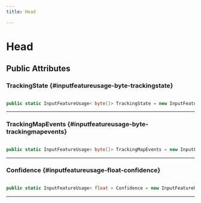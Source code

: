 ```yaml
---
title: Head

---
```


# Head










## Public Attributes

### TrackingState {#inputfeatureusage-byte-trackingstate}

```csharp

public static InputFeatureUsage< byte[]> TrackingState = new InputFeatureUsage<byte[]>("MLHeadTrackingState");

```






-----------

### TrackingMapEvents {#inputfeatureusage-byte-trackingmapevents}

```csharp

public static InputFeatureUsage< byte[]> TrackingMapEvents = new InputFeatureUsage<byte[]>("MLHeadTrackingMapEvents");

```






-----------

### Confidence {#inputfeatureusage-float-confidence}

```csharp

public static InputFeatureUsage< float > Confidence = new InputFeatureUsage<float>("MLHeadConfidence");

```






-----------

